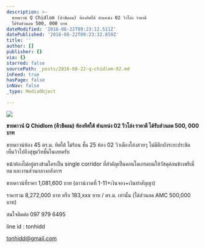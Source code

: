 ```yaml
---
description: >-
  ขายดาวน์ Q Chidlom (คิวชิดลม) ห้องทิศใต้ ตำแหน่ง 02 วิวโล่ง ราคาดี
  ได้รับส่วนลด 500, 000 บาท
dateModified: '2016-08-22T09:23:12.511Z'
datePublished: '2016-08-22T09:23:32.859Z'
title: ''
author: []
publisher: {}
via: {}
starred: false
sourcePath: _posts/2016-08-22-q-chidlom-02.md
inFeed: true
hasPage: false
inNav: false
_type: MediaObject

---
```

![](https://the-grid-user-content.s3-us-west-2.amazonaws.com/cf9bd44f-1cca-4bd5-804e-d6d9716db929.jpg)

**ขายดาวน์ Q Chidlom (คิวชิดลม) ห้องทิศใต้ ตำแหน่ง 02 วิวโล่ง ราคาดี ได้รับส่วนลด 500, 000 บาท**

ขายดาวน์ห้อง 45 ตร.ม. ทิศใต้ ไม่ร้อน ชั้น 25 ห้อง 02 วิวเมืองโล่งสวยๆ ไม่มีตึกบังระยะประชิด เห็นวิวไปถึงสุขุมวิทชั้นในเลยครับ

หน้าห้องไม่อยู่ตรงข้ามใครเป็น single corridor ที่สำคัญเป็นคอนโดเกรดบนให้วัสดุค่อนข้างพรีเมี่ยม และงานส่วนกลางอลังการ

ขายดาวน์ที่ราคา 1,081,600 บาท (ดาวน์งวดที่ 1-11+เงินจอง+เงินทำสัญญา)

ราคารวม 8,272,000 บาท หรือ 183,xxx บาท / ตร.ม. เท่านั้น (ได้ส่วนลด AMC 500,000 บาท)

สนใจติดต่อ 097 979 6495

line id : tonhidd

tonhidd@gmail.com